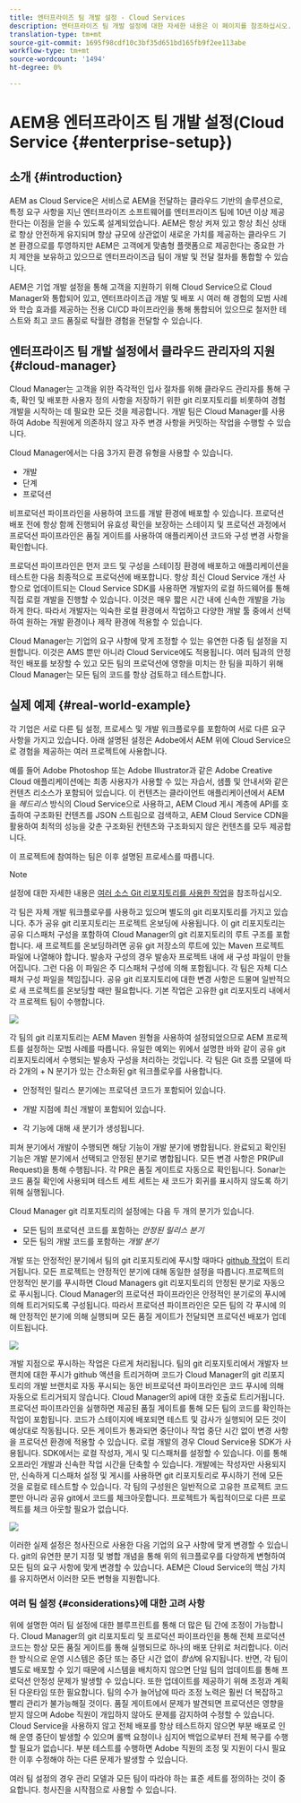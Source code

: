```yaml
---
title: 엔터프라이즈 팀 개발 설정 - Cloud Services
description: 엔터프라이즈 팀 개발 설정에 대한 자세한 내용은 이 페이지를 참조하십시오.
translation-type: tm+mt
source-git-commit: 1695f98cdf10c3bf35d651bd165fb9f2ee113abe
workflow-type: tm+mt
source-wordcount: '1494'
ht-degree: 0%

---
```


# AEM용 엔터프라이즈 팀 개발 설정(Cloud Service {#enterprise-setup})

## 소개 {#introduction}

AEM as Cloud Service은 서비스로 AEM을 전달하는 클라우드 기반의 솔루션으로, 특정 요구 사항을 지닌 엔터프라이즈 소프트웨어를 엔터프라이즈 팀에 10년 이상 제공한다는 이점을 얻을 수 있도록 설계되었습니다. AEM은 항상 켜져 있고 항상 최신 상태로 항상 안전하게 유지되며 항상 규모에 상관없이 새로운 가치를 제공하는 클라우드 기본 환경으로를 투영하지만 AEM은 고객에게 맞춤형 플랫폼으로 제공한다는 중요한 가치 제안을 보유하고 있으므로 엔터프라이즈급 팀이 개발 및 전달 절차를 통합할 수 있습니다.

AEM은 기업 개발 설정을 통해 고객을 지원하기 위해 Cloud Service으로 Cloud Manager와 통합되어 있고, 엔터프라이즈급 개발 및 배포 시 여러 해 경험의 모범 사례와 학습 효과를 제공하는 전용 CI/CD 파이프라인을 통해 통합되어 있으므로 철저한 테스트와 최고 코드 품질로 탁월한 경험을 전달할 수 있습니다.

## 엔터프라이즈 팀 개발 설정에서 클라우드 관리자의 지원 {#cloud-manager}

Cloud Manager는 고객을 위한 즉각적인 입사 절차를 위해 클라우드 관리자를 통해 구축, 확인 및 배포한 사용자 정의 사항을 저장하기 위한 git 리포지토리를 비롯하여 경험 개발을 시작하는 데 필요한 모든 것을 제공합니다.
개발 팀은 Cloud Manager를 사용하여 Adobe 직원에게 의존하지 않고 자주 변경 사항을 커밋하는 작업을 수행할 수 있습니다.

Cloud Manager에서는 다음 3가지 환경 유형을 사용할 수 있습니다.

* 개발
* 단계
* 프로덕션

비프로덕션 파이프라인을 사용하여 코드를 개발 환경에 배포할 수 있습니다. 프로덕션 배포 전에 항상 함께 진행되어 유효성 확인을 보장하는 스테이지 및 프로덕션 과정에서 프로덕션 파이프라인은 품질 게이트를 사용하여 애플리케이션 코드와 구성 변경 사항을 확인합니다.

프로덕션 파이프라인은 먼저 코드 및 구성을 스테이징 환경에 배포하고 애플리케이션을 테스트한 다음 최종적으로 프로덕션에 배포합니다.
항상 최신 Cloud Service 개선 사항으로 업데이트되는 Cloud Service SDK를 사용하면 개발자의 로컬 하드웨어를 통해 직접 로컬 개발을 진행할 수 있습니다. 이것은 매우 짧은 시간 내에 신속한 개발을 가능하게 한다. 따라서 개발자는 익숙한 로컬 환경에서 작업하고 다양한 개발 툴 중에서 선택하여 원하는 개발 환경이나 제작 환경에 적용할 수 있습니다.

Cloud Manager는 기업의 요구 사항에 맞게 조정할 수 있는 유연한 다중 팀 설정을 지원합니다. 이것은 AMS 뿐만 아니라 Cloud Service에도 적용됩니다. 여러 팀과의 안정적인 배포를 보장할 수 있고 모든 팀의 프로덕션에 영향을 미치는 한 팀을 피하기 위해 Cloud Manager는 모든 팀의 코드를 항상 검토하고 테스트합니다.


## 실제 예제 {#real-world-example}

각 기업은 서로 다른 팀 설정, 프로세스 및 개발 워크플로우를 포함하여 서로 다른 요구 사항을 가지고 있습니다. 아래 설명된 설정은 Adobe에서 AEM 위에 Cloud Service으로 경험을 제공하는 여러 프로젝트에 사용합니다.

예를 들어 Adobe Photoshop 또는 Adobe Illustrator과 같은 Adobe Creative Cloud 애플리케이션에는 최종 사용자가 사용할 수 있는 자습서, 샘플 및 안내서와 같은 컨텐츠 리소스가 포함되어 있습니다. 이 컨텐츠는 클라이언트 애플리케이션에서 AEM을 *헤드리스* 방식의 Cloud Service으로 사용하고, AEM Cloud 게시 계층에 API를 호출하여 구조화된 컨텐츠를 JSON 스트림으로 검색하고, AEM Cloud Service CDN을 활용하여 최적의 성능을 갖춘 구조화된 컨텐츠와 구조화되지 않은 컨텐츠를 모두 제공합니다.

이 프로젝트에 참여하는 팀은 이후 설명된 프로세스를 따릅니다.

>[!NOTE]
>설정에 대한 자세한 내용은 [여러 소스 Git 리포지토리를 사용한 작업](https://experienceleague.adobe.com/docs/experience-manager-cloud-manager/using/managing-code/working-with-multiple-source-git-repos.html#managing-code)을 참조하십시오.

각 팀은 자체 개발 워크플로우를 사용하고 있으며 별도의 git 리포지토리를 가지고 있습니다. 추가 공유 git 리포지토리는 프로젝트 온보딩에 사용됩니다. 이 git 리포지토리는 공유 디스패처 구성을 포함하여 Cloud Manager의 git 리포지토리의 루트 구조를 포함합니다. 새 프로젝트를 온보딩하려면 공유 git 저장소의 루트에 있는 Maven 프로젝트 파일에 나열해야 합니다. 발송자 구성의 경우 발송자 프로젝트 내에 새 구성 파일이 만들어집니다. 그런 다음 이 파일은 주 디스패처 구성에 의해 포함됩니다. 각 팀은 자체 디스패처 구성 파일을 책임집니다. 공유 git 리포지토리에 대한 변경 사항은 드물며 일반적으로 새 프로젝트를 온보딩할 때만 필요합니다. 기본 작업은 고유한 git 리포지토리 내에서 각 프로젝트 팀이 수행합니다.

![](assets/team-setup1.png)

각 팀의 git 리포지토리는 AEM Maven 원형을 사용하여 설정되었으므로 AEM 프로젝트를 설정하는 모범 사례를 따릅니다. 유일한 예외는 위에서 설명한 바와 같이 공유 git 리포지토리에서 수행되는 발송자 구성을 처리하는 것입니다.
각 팀은 Git 흐름 모델에 따라 2개의 + N 분기가 있는 간소화된 git 워크플로우를 사용합니다.

* 안정적인 릴리스 분기에는 프로덕션 코드가 포함되어 있습니다.

* 개발 지점에 최신 개발이 포함되어 있습니다.

* 각 기능에 대해 새 분기가 생성됩니다.


피쳐 분기에서 개발이 수행되면 해당 기능이 개발 분기에 병합됩니다. 완료되고 확인된 기능은 개발 분기에서 선택되고 안정된 분기로 병합됩니다. 모든 변경 사항은 PR(Pull Request)을 통해 수행됩니다. 각 PR은 품질 게이트로 자동으로 확인됩니다. Sonar는 코드 품질 확인에 사용되며 테스트 세트 세트는 새 코드가 회귀를 표시하지 않도록 하기 위해 실행됩니다.

Cloud Manager git 리포지토리의 설정에는 다음 두 개의 분기가 있습니다.

* 모든 팀의 프로덕션 코드를 포함하는 *안정된 릴리스 분기*
* 모든 팀의 개발 코드를 포함하는 *개발 분기*

개발 또는 안정적인 분기에서 팀의 git 리포지토리에 푸시할 때마다 [github 작업](https://experienceleague.adobe.com/docs/experience-manager-cloud-manager/using/managing-code/working-with-multiple-source-git-repos.html?lang=en#managing-code)이 트리거됩니다. 모든 프로젝트는 안정적인 분기에 대해 동일한 설정을 따릅니다.프로젝트의 안정적인 분기를 푸시하면 Cloud Managers git 리포지토리의 안정된 분기로 자동으로 푸시됩니다. Cloud Manager의 프로덕션 파이프라인은 안정적인 분기로의 푸시에 의해 트리거되도록 구성됩니다. 따라서 프로덕션 파이프라인은 모든 팀의 각 푸시에 의해 안정적인 분기에 의해 실행되며 모든 품질 게이트가 전달되면 프로덕션 배포가 업데이트됩니다.

![](assets/team-setup2.png)

개발 지점으로 푸시하는 작업은 다르게 처리됩니다. 팀의 git 리포지토리에서 개발자 브랜치에 대한 푸시가 github 액션을 트리거하며 코드가 Cloud Manager의 git 리포지토리의 개발 브랜치로 자동 푸시되는 동안 비프로덕션 파이프라인은 코드 푸시에 의해 자동으로 트리거되지 않습니다. Cloud Manager의 api에 대한 호출로 트리거됩니다.
프로덕션 파이프라인을 실행하면 제공된 품질 게이트를 통해 모든 팀의 코드를 확인하는 작업이 포함됩니다. 코드가 스테이지에 배포되면 테스트 및 감사가 실행되어 모든 것이 예상대로 작동됩니다. 모든 게이트가 통과되면 중단이나 작업 중단 시간 없이 변경 사항을 프로덕션 환경에 적용할 수 있습니다.
로컬 개발의 경우 Cloud Service용 SDK가 사용됩니다. SDK에서는 로컬 작성자, 게시 및 디스패처를 설정할 수 있습니다. 이를 통해 오프라인 개발과 신속한 작업 시간을 단축할 수 있습니다. 개발에는 작성자만 사용되지만, 신속하게 디스패처 설정 및 게시를 사용하면 git 리포지토리로 푸시하기 전에 모든 것을 로컬로 테스트할 수 있습니다. 각 팀의 구성원은 일반적으로 고유한 프로젝트 코드뿐만 아니라 공유 git에서 코드를 체크아웃합니다. 프로젝트가 독립적이므로 다른 프로젝트를 체크 아웃할 필요가 없습니다.

![](assets/team-setup3.png)

이러한 실제 설정은 청사진으로 사용한 다음 기업의 요구 사항에 맞게 변경할 수 있습니다. git의 유연한 분기 지정 및 병합 개념을 통해 위의 워크플로우를 다양하게 변형하여 모든 팀의 요구 사항에 맞게 변경할 수 있습니다. AEM은 Cloud Service의 핵심 가치를 유지하면서 이러한 모든 변형을 지원합니다.

### 여러 팀 설정 {#considerations}에 대한 고려 사항

위에 설명한 여러 팀 설정에 대한 블루프린트를 통해 더 많은 팀 간에 조정이 가능합니다. Cloud Manager의 git 리포지토리 및 프로덕션 파이프라인을 통해 전체 프로덕션 코드는 항상 모든 품질 게이트를 통해 실행되므로 하나의 배포 단위로 처리합니다. 이러한 방식으로 운영 시스템은 중단 또는 중단 시간 없이 *항상*에 유지됩니다.
반면, 각 팀이 별도로 배포할 수 있기 때문에 시스템을 배치하지 않으면 단일 팀의 업데이트를 통해 프로덕션 안정성 문제가 발생할 수 있습니다. 또한 업데이트를 제공하기 위해 조정과 계획된 다운타임 또한 필요합니다. 팀의 수가 늘어남에 따라 조정 노력은 훨씬 더 복잡하고 빨리 관리가 불가능해질 것이다.
품질 게이트에서 문제가 발견되면 프로덕션은 영향을 받지 않으며 Adobe 직원이 개입하지 않아도 문제를 감지하여 수정할 수 있습니다. Cloud Service을 사용하지 않고 전체 배포를 항상 테스트하지 않으면 부분 배포로 인해 운영 중단이 발생할 수 있으며 롤백 요청이나 심지어 백업으로부터 전체 복구를 수행할 필요가 없습니다. 부분 테스트를 수행하면 Adobe 직원의 조정 및 지원이 다시 필요한 이후 수정해야 하는 다른 문제가 발생할 수 있습니다.

여러 팀 설정의 경우 관리 모델과 모든 팀이 따라야 하는 표준 세트를 정의하는 것이 중요합니다. 청사진을 시작점으로 사용할 수 있습니다.